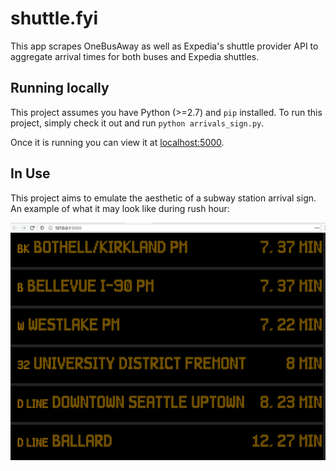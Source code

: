 # shuttle.fyi

This app scrapes OneBusAway as well as Expedia's shuttle provider API to aggregate arrival times for both buses and Expedia shuttles. 

## Running locally

This project assumes you have Python (>=2.7) and `pip` installed. To run this
project, simply check it out and run `python arrivals_sign.py`.

Once it is running you can view it at [localhost:5000](http://localhost:5000).  

## In Use

This project aims to emulate the aesthetic of a subway station arrival sign. An example of what it may look like during rush hour: 

![rush hour view](resources/main-view.png "Showing arrivals during rush hour")  
